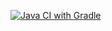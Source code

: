 [![Java CI with Gradle](https://github.com/ElenaSun12/aDzApiCi2/actions/workflows/gradle.yml/badge.svg)](https://github.com/ElenaSun12/aDzApiCi2/actions/workflows/gradle.yml)